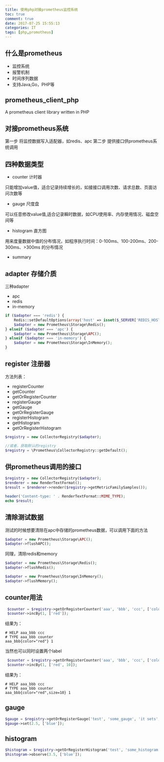 ```yaml
---
title: 使用php对接prometheus监控系统
toc: true
comment: true
date: 2017-07-25 15:55:13
categories: IT
tags: [php,promotheus]
---
```



<div class="github-widget" data-repo="Jimdo/prometheus_client_php"></div>

<!--more-->

## 什么是prometheus

- 监控系统
- 报警机制
- 时间序列数据
- 支持Java,Go，PHP等

## prometheus_client_php

A prometheus client library written in PHP

<div class="github-widget" data-repo="Jimdo/ prometheus_client_php"></div>

## 对接prometheus系统

第一步 将监控数据写入适配器，如redis、apc
第二步 提供接口供prometheus系统调用


## 四种数据类型

- counter 计时器

只能增加value值，适合记录持续增长的，如接接口调用次数、请求总数、页面访问次数等

- gauge 尺度盘

可以任意修改value值,适合记录瞬时数据，如CPU使用率、内存使用情况、磁盘空间等

- histogram 直方图

用来度量数据中值的分布情况，如程序执行时间：0-100ms、100-200ms、200-300ms、>300ms 的分布情况

- summary

## adapter 存储介质

三种adapter

- apc
- redis
- in-memory

``` php
if ($adapter === 'redis') {
    Redis::setDefaultOptions(array('host' => isset($_SERVER['REDIS_HOST']) ? $_SERVER['REDIS_HOST'] : '127.0.0.1'));
    $adapter = new Prometheus\Storage\Redis();
} elseif ($adapter === 'apc') {
    $adapter = new Prometheus\Storage\APC();
} elseif ($adapter === 'in-memory') {
    $adapter = new Prometheus\Storage\InMemory();
}
```


## register 注册器

方法列表：

- registerCounter
- getCounter
- getOrRegisterCounter
- registerGauge
- getGauge
- getOrRegisterGauge
- registerHistogram
- getHistogram
- getOrRegisterHistogram

```php
$registry = new CollectorRegistry($adapter);

//或者，获取默认的registry
$registry = \Prometheus\CollectorRegistry::getDefault();
```

## 供prometheus调用的接口

```php
$registry = new CollectorRegistry($adapter);
$renderer = new RenderTextFormat();
$result = $renderer->render($registry->getMetricFamilySamples());

header('Content-type: ' . RenderTextFormat::MIME_TYPE);
echo $result;
```

## 清除测试数据

测试的时候想要清除在apc中存储的prometheus数据，可以调用下面的方法

```php
$adapter = new Prometheus\Storage\APC();
$adapter->flushAPC();
```



同理，清除redis和memory

```php
$adapter = new Prometheus\Storage\Redis();
$adapter->flushRedis();

$adapter = new Prometheus\Storage\InMemory();
$adapter->flushMemory();
```

## counter用法



```php
 $counter = $registry->getOrRegisterCounter('aaa', 'bbb', 'ccc', ['color']);
 $counter->incBy(1, ['red']);
```

 结果为：

```
# HELP aaa_bbb ccc
# TYPE aaa_bbb counter
aaa_bbb{color="red"} 1
```


当然也可以同时设置两个label


```php
 $counter = $registry->getOrRegisterCounter('aaa', 'bbb', 'ccc', ['color', 'size']);
 $counter->incBy(1, ['red', 10]);
```

 结果为：

```
# HELP aaa_bbb ccc
# TYPE aaa_bbb counter
aaa_bbb{color="red",size=10} 1
```

## gauge

```php
$gauge = $registry->getOrRegisterGauge('test', 'some_gauge', 'it sets', ['type']);
$gauge->set(2.5, ['blue']);
```

## histogram

```php
$histogram = $registry->getOrRegisterHistogram('test', 'some_histogram', 'it observes', ['type'], [0.1, 1, 2, 3.5, 4, 5, 6, 7, 8, 9]);
$histogram->observe(3.5, ['blue']);
```

